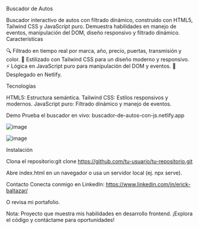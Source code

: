 Buscador de Autos
 
Buscador interactivo de autos con filtrado dinámico, construido con HTML5, Tailwind CSS y JavaScript puro. Demuestra habilidades en manejo de eventos, manipulación del DOM, diseño responsivo y filtrado dinámico.
Características

🔍 Filtrado en tiempo real por marca, año, precio, puertas, transmisión y color.
🎨 Estilizado con Tailwind CSS para un diseño moderno y responsivo.
⚡ Lógica en JavaScript puro para manipulación del DOM y eventos.
🚀 Desplegado en Netlify.

Tecnologías

HTML5: Estructura semántica.
Tailwind CSS: Estilos responsivos y modernos.
JavaScript puro: Filtrado dinámico y manejo de eventos.

Demo
Prueba el buscador en vivo: buscador-de-autos-con-js.netlify.app

![image](https://github.com/user-attachments/assets/7c709462-2a27-457e-add4-3da8b149d448)

![image](https://github.com/user-attachments/assets/f3345c14-daf2-4a40-aa54-ceef33a50a5e)




Instalación

Clona el repositorio:git clone https://github.com/tu-usuario/tu-repositorio.git


Abre index.html en un navegador o usa un servidor local (ej. npx serve).

Contacto
Conecta conmigo en LinkedIn: https://www.linkedin.com/in/erick-baltazar/

O revisa mi portafolio.

Nota: Proyecto que muestra mis habilidades en desarrollo frontend. ¡Explora el código y contáctame para oportunidades!
